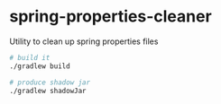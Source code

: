 # spring-properties-cleaner
Utility to clean up spring properties files

```bash
# build it
./gradlew build

# produce shadow jar
./gradlew shadowJar
```
